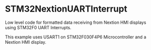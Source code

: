 # STM32NextionUARTInterrupt
Low level code for formatted data receiving from Nextion HMI displays using STM32F0 UART Interrupts. 

This example uses USART1 on STM32F030F4P6 Microcontroller and a Nextion HMI display.
